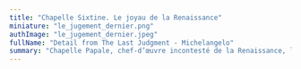 ```yaml
---
title: "Chapelle Sixtine. Le joyau de la Renaissance"
miniature: "le_jugement_dernier.png"
authImage: "le_jugement_dernier.jpeg"
fullName: "Detail from The Last Judgment - Michelangelo"
summary: "Chapelle Papale, chef-d’œuvre incontesté de la Renaissance, la Chapelle Sixtine nous relate la révolution esthétique et philosophique qui a secoué l’Europe entière. De Botticelli à Michel-Ange, suivez l’invention de l’Europe moderne."
---
```

